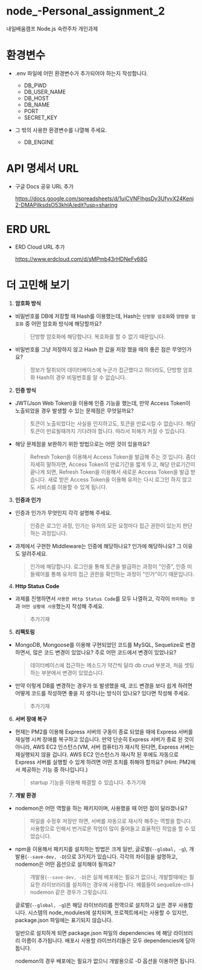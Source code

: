 # node_-Personal_assignment_2
내일배움캠프 Node.js 숙련주차 개인과제


# 환경변수
- .env 파일에 어떤 환경변수가 추가되어야 하는지 작성합니다.

  - DB_PWD
  - DB_USER_NAME 
  - DB_HOST 
  - DB_NAME
  - PORT 
  - SECRET_KEY 


- 그 밖의 사용한 환경변수를 나열해 주세요.

  - DB_ENGINE


# API 명세서 URL

- 구글 Docs 공유 URL 추가

  https://docs.google.com/spreadsheets/d/1ujCVNFIhgsDy3UfyvX24Keni2-DMAPjIksdsO53khlA/edit?usp=sharing

# ERD URL

- ERD Cloud URL 추가

  https://www.erdcloud.com/d/sMPmb43rHDNeFv68G

# 더 고민해 보기

1. **암호화 방식**
- 비밀번호를 DB에 저장할 때 Hash를 이용했는데, Hash는 `단방향 암호화`와 `양방향 암호화` 중 어떤 암호화 방식에 해당할까요?
  > 단방향 암호화에 해당합니다. 복호화를 할 수 없기 때문입니다.

- 비밀번호를 그냥 저장하지 않고 Hash 한 값을 저장 했을 때의 좋은 점은 무엇인가요?
  > 정보가 탈취되어 데이터베이스에 누군가 접근했다고 하더라도, 단방향 암호화 Hash의 경우 비밀번호를 알 수 없습니다.  

2. **인증 방식**
- JWT(Json Web Token)을 이용해 인증 기능을 했는데, 만약 Access Token이 노출되었을 경우 발생할 수 있는 문제점은 무엇일까요?
  > 토큰이 노출되었다는 사실을 인지하고도, 토큰을 만료시킬 수 없습니다.
  해당 토큰이 만료될때까지 기다려야 합니다. 따라서 피해가 커질 수 있습니다.

- 해당 문제점을 보완하기 위한 방법으로는 어떤 것이 있을까요?
  > Refresh Token을 이용해서 Access Token을 발급해 주는 것 입니다. 
  좀더 자세히 말하자면, Access Token의 만료기간을 짧게 두고, 해당 만료기간이 끝나게 되면, Refresh Token을 이용해서 새로운 Access Token을 발급 받습니다. 새로 받은 Access Token을 이용해 유저는 다시 로그인 하지 않고도 서비스를 이용할 수 있게 됩니다.

3. **인증과 인가**
- 인증과 인가가 무엇인지 각각 설명해 주세요.
  > 인증은 로그인 과정, 인가는 유저의 모든 요청마다 접근 권한이 있는지 판단하는 과정입니다.

- 과제에서 구현한 Middleware는 인증에 해당하나요? 인가에 해당하나요? 그 이유도 알려주세요.
  > 인가에 해당합니다.
  로그인을 통해 토큰을 발급하는 과정이 "인증",
  인증 미들웨어를 통해 유저의 접근 권한을 확인하는 과정이 "인가"이기 때문입니다.

4. **Http Status Code**
- 과제를 진행하면서 `사용한 Http Status Code`를 모두 나열하고, 각각이 `의미하는 것`과 `어떤 상황에 사용`했는지 작성해 주세요.
  > 추가기재

5. **리팩토링**
- MongoDB, Mongoose를 이용해 구현되었던 코드를 MySQL, Sequelize로 변경하면서, 많은 코드 변경이 있었나요? 주로 어떤 코드에서 변경이 있었나요?
  > 데이터베이스에 접근하는 메소드가 약간씩 달라 db crud 부분과, 처음 셋팅하는 부분에서 변경이 있었습니다.

- 만약 이렇게 DB를 변경하는 경우가 또 발생했을 때, 코드 변경을 보다 쉽게 하려면 어떻게 코드를 작성하면 좋을 지 생각나는 방식이 있나요? 있다면 작성해 주세요.
  >추가기재

6. **서버 장애 복구**
- 현재는 PM2를 이용해 Express 서버의 구동이 종료 되었을 때에 Express 서버를 재실행 시켜 장애를 복구하고 있습니다. 만약 단순히 Express 서버가 종료 된 것이 아니라, AWS EC2 인스턴스(VM, 서버 컴퓨터)가 재시작 된다면, Express 서버는 재실행되지 않을 겁니다. AWS EC2 인스턴스가 재시작 된 후에도 자동으로 Express 서버를 실행할 수 있게 하려면 어떤 조치를 취해야 할까요?
(Hint: PM2에서 제공하는 기능 중 하나입니다.)
  > startup 기능을 이용해 해결할 수 있습니다.
  추가기재


7. **개발 환경**
- nodemon은 어떤 역할을 하는 패키지이며, 사용했을 때 어떤 점이 달라졌나요?
  > 파일을 수정후 저장만 하면, 서버를 자동으로 재시작 해주는 역할을 합니다.
  사용함으로 인해서 번거로운 작업이 많이 줄어들고 효율적인 작업을 할 수 있었습니다.

- npm을 이용해서 패키지를 설치하는 방법은 크게 일반, 글로벌(`--global, -g`), 개발용(`--save-dev, -D`)으로 3가지가 있습니다. 각각의 차이점을 설명하고, nodemon은 어떤 옵션으로 설치해야 될까요?
  > 개발용(`--save-dev, -D`)은 실제 배포에는 필요가 없으나, 개발할때에는 필요한 라이브러리를 설치하는 경우에 사용합니다. 
  예를들어 sequelize-cli나 nodemon 같은 경우가 그렇습니다.

  글로벌(`--global, -g`)은 해당 라이브러리를 전역으로 설치하고 싶은 경우 사용합니다.
  시스템의 node_modules에 설치되며, 프로젝트에서는 사용할 수 있지만, package.json 파일에는 표기되지 않습니다.

  일반으로 설치하게 되면 package.json 파일의 dependencies 에 해당 라이브러리 이름이 추가됩니다.
  배포시 사용할 라이브러리들은 모두 dependencies에 담아둡니다.

  nodemon의 경우 배포에는 필요가 없으니 개발용으로 -D 옵션을 이용하면 됩니다.
